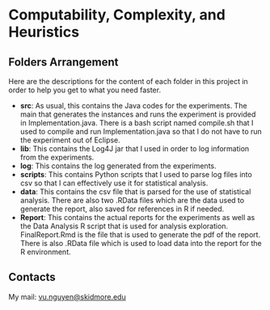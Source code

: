 # Computability, Complexity, and Heuristics #

## Folders Arrangement ##
Here are the descriptions for the content of each folder in this project in order to help you get to what you need faster.

* **src**: As usual, this contains the Java codes for the experiments. The main that generates the instances and runs the experiment is provided in Implementation.java. There is a bash script named compile.sh that I used to compile and run Implementation.java so that I do not have to run the experiment out of Eclipse.   
* **lib**: This contains the Log4J jar that I used in order to log information from the experiments.  
* **log**: This contains the log generated from the experiments.  
* **scripts**: This contains Python scripts that I used to parse log files into csv so that I can effectively use it for statistical analysis.  
* **data**: This contains the csv file that is parsed for the use of statistical analysis. There are also two .RData files which are the data used to generate the report, also saved for references in R if needed.  
* **Report**: This contains the actual reports for the experiments as well as the Data Analysis R script that is used for analysis exploration. FinalReport.Rmd is the file that is used to generate the pdf of the report. There is also .RData file which is used to load data into the report for the R environment.  

## Contacts ##
My mail: [vu.nguyen@skidmore.edu](mailto:vu.nguyen@skidmore.edu)
